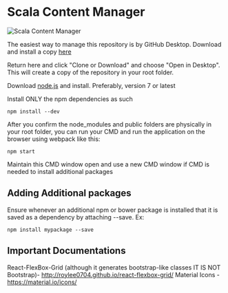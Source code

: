 # Scala Content Manager
![Scala Content Manager](https://github.com/ScalaInc/cm-ui-poc/blob/master/ScalaCM.png)

The easiest way to manage this repository is by GitHub Desktop. Download and install a copy [here](https://desktop.github.com/)

Return here and click "Clone or Download" and choose "Open in Desktop". This will create a copy of the repository in your root folder.

Download [node.js](https://nodejs.org/en/) and install. Preferably, version 7 or latest

Install ONLY the npm dependencies as such
```
npm install --dev
```

After you confirm the node_modules and public folders are physically in your root folder, you can run your CMD and run the application on the browser using webpack like this:
```
npm start
```
Maintain this CMD window open and use a new CMD window if CMD is needed to install additional packages

## Adding Additional packages
Ensure whenever an additional npm or bower package is installed that it is saved as a dependency by attaching --save. Ex:
```
npm install mypackage --save
```

## Important Documentations
React-FlexBox-Grid (although it generates bootstrap-like classes IT IS NOT Bootstrap)- http://roylee0704.github.io/react-flexbox-grid/
Material Icons - https://material.io/icons/
